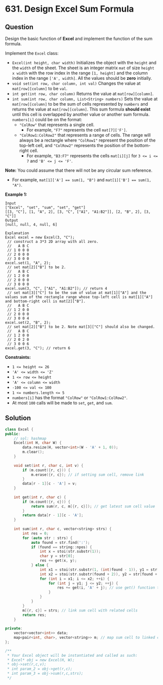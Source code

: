 # 631. Design Excel Sum Formula

## Question

Design the basic function of **Excel** and implement the function of the sum formula.

Implement the `Excel` class:

* `Excel(int height, char width)` Initializes the object with the `height` and the `width` of the sheet. The sheet is an integer matrix `mat` of size `height x width` with the row index in the range `[1, height]` and the column index in the range `['A', width]`. All the values should be **zero** initially.
* `void set(int row, char column, int val)` Changes the value at `mat[row][column]` to be `val`.
* `int get(int row, char column)` Returns the value at `mat[row][column]`.
* `int sum(int row, char column, List<String> numbers)` Sets the value at `mat[row][column]` to be the sum of cells represented by `numbers` and returns the value at `mat[row][column]`. This sum formula **should exist** until this cell is overlapped by another value or another sum formula. `numbers[i]` could be on the format:
  * `"ColRow"` that represents a single cell.
    * For example, `"F7"` represents the cell `mat[7]['F']`.
  * `"ColRow1:ColRow2"` that represents a range of cells. The range will always be a rectangle where `"ColRow1"` represent the position of the top-left cell, and `"ColRow2"` represents the position of the bottom-right cell.
    * For example, `"B3:F7"` represents the cells `mat[i][j]` for `3 <= i <= 7` and `'B' <= j <= 'F'`.

**Note:** You could assume that there will not be any circular sum reference.

* For example, `mat[1]['A'] == sum(1, "B")` and `mat[1]['B'] == sum(1, "A")`.

**Example 1:**

```text
Input
["Excel", "set", "sum", "set", "get"]
[[3, "C"], [1, "A", 2], [3, "C", ["A1", "A1:B2"]], [2, "B", 2], [3, "C"]]
Output
[null, null, 4, null, 6]

Explanation
Excel excel = new Excel(3, "C");
 // construct a 3*3 2D array with all zero.
 //   A B C
 // 1 0 0 0
 // 2 0 0 0
 // 3 0 0 0
excel.set(1, "A", 2);
 // set mat[2]["B"] to be 2.
 //   A B C
 // 1 2 0 0
 // 2 0 0 0
 // 3 0 0 0
excel.sum(3, "C", ["A1", "A1:B2"]); // return 4
 // set mat[3]["C"] to be the sum of value at mat[1]["A"] and the values sum of the rectangle range whose top-left cell is mat[1]["A"] and bottom-right cell is mat[2]["B"].
 //   A B C
 // 1 2 0 0
 // 2 0 0 0
 // 3 0 0 4
excel.set(2, "B", 2);
 // set mat[2]["B"] to be 2. Note mat[3]["C"] should also be changed.
 //   A B C
 // 1 2 0 0
 // 2 0 2 0
 // 3 0 0 6
excel.get(3, "C"); // return 6
```

**Constraints:**

* `1 <= height <= 26`
* `'A' <= width <= 'Z'`
* `1 <= row <= height`
* `'A' <= column <= width`
* `-100 <= val <= 100`
* `1 <= numbers.length <= 5`
* `numbers[i]` has the format `"ColRow"` or `"ColRow1:ColRow2"`.
* At most `100` calls will be made to `set`, `get`, and `sum`.

## Solution

```cpp
class Excel {
public:
    // sol: hashmap
    Excel(int H, char W) {
        data.resize(H, vector<int>(W - 'A' + 1, 0));
        m.clear();
    }
    
    void set(int r, char c, int v) {
        if (m.count({r, c})) {
            m.erase({r, c}); // if setting sum cell, remove link
        }
        data[r - 1][c - 'A'] = v;
    }
    
    int get(int r, char c) {
        if (m.count({r, c})) {
            return sum(r, c, m[{r, c}]); // get latest sum cell value
        }
        return data[r - 1][c - 'A'];
    }
    
    int sum(int r, char c, vector<string> strs) {
        int res = 0;
        for (auto str : strs) {
            auto found = str.find(':');
            if (found == string::npos) {
                int x = stoi(str.substr(1));
                char y = str[0];
                res += get(x, y);
            } else {
                int x1 = stoi(str.substr(1, (int)found - 1)), y1 = str[0] - 'A';
                int x2 = stoi(str.substr(found + 2)), y2 = str[found + 1] - 'A';
                for (int i = x1; i <= x2; ++i) {
                    for (int j = y1; j <= y2; ++j) {
                        res += get(i, 'A' + j); // use get() function to get value
                    }
                }
            }
        }
        m[{r, c}] = strs; // link sum cell with related cells
        return res;
    }
    
private:
    vector<vector<int>> data;
    map<pair<int, char>, vector<string>> m; // map sum cell to linked cells
};

/**
 * Your Excel object will be instantiated and called as such:
 * Excel* obj = new Excel(H, W);
 * obj->set(r,c,v);
 * int param_2 = obj->get(r,c);
 * int param_3 = obj->sum(r,c,strs);
 */
```

